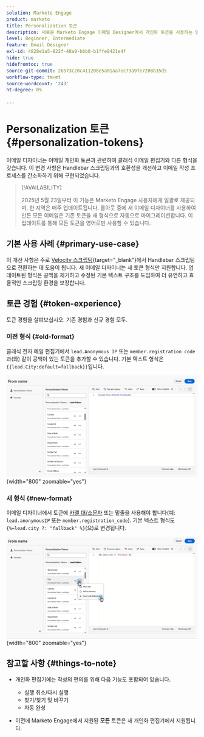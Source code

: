 ```yaml
---
solution: Marketo Engage
product: marketo
title: Personalization 토큰
description: 새로운 Marketo Engage 이메일 Designer에서 개인화 토큰을 사용하는 방법을 알아봅니다
level: Beginner, Intermediate
feature: Email Designer
exl-id: 4828e1a5-822f-48a9-bbb8-b1ffe8421e4f
hide: true
hidefromtoc: true
source-git-commit: 26573c20c411208e5a01aa7ec73a97e7208b35d5
workflow-type: tm+mt
source-wordcount: '243'
ht-degree: 0%

---
```


# Personalization 토큰 {#personalization-tokens}

이메일 디자이너는 이메일 개인화 토큰과 관련하여 클래식 이메일 편집기와 다른 형식을 갖습니다. 이 변경 사항은 Handlebar 스크립팅과의 호환성을 개선하고 이메일 작성 프로세스를 간소화하기 위해 구현되었습니다.

>[!AVAILABILITY]
>
>2025년 5월 23일부터 이 기능은 Marketo Engage 사용자에게 일괄로 제공되며, 한 지역은 매주 업데이트됩니다. 롤아웃 중에 새 이메일 디자이너를 사용하여 만든 모든 이메일은 기존 토큰을 새 형식으로 자동으로 마이그레이션합니다. 이 업데이트를 통해 모든 토큰을 영어로만 사용할 수 있습니다.

## 기본 사용 사례 {#primary-use-case}

이 개선 사항은 주로 [Velocity 스크립팅](https://experienceleague.adobe.com/en/docs/marketo-developer/marketo/email-scripting){target="_blank"}에서 Handlebar 스크립팅으로 전환하는 데 도움이 됩니다. 새 이메일 디자이너는 새 토큰 형식만 지원합니다. 업데이트된 형식은 공백을 제거하고 수정된 기본 텍스트 구조를 도입하여 더 유연하고 효율적인 스크립팅 환경을 보장합니다.

## 토큰 경험 {#token-experience}

토큰 경험을 살펴보십시오. 기존 경험과 신규 경험 모두.

### 이전 형식 {#old-format}

클래식 전자 메일 편집기에서 `lead.Anonymous IP` 또는 `member.registration code`과(와) 같이 공백이 있는 토큰을 추가할 수 있습니다. 기본 텍스트 형식은 `{{lead.City:default=fallback}}`입니다.

![](assets/personalization-tokens-1.png){width="800" zoomable="yes"}

### 새 형식 {#new-format}

이메일 디자이너에서 토큰에 [카멜 대/소문자](https://developer.mozilla.org/en-US/docs/Glossary/Camel_case) 또는 밑줄을 사용해야 합니다(예: `lead.anonymousIP` 또는 `member.registration_code`). 기본 텍스트 형식도 `{%=lead.city ?: "fallback" %}`(으)로 변경됩니다.

![](assets/personalization-tokens-2.png){width="800" zoomable="yes"}

## 참고할 사항 {#things-to-note}

* 개인화 편집기에는 작성의 편의를 위해 다음 기능도 포함되어 있습니다.

   * 실행 취소/다시 실행
   * 찾기/찾기 및 바꾸기
   * 자동 완성

* 이전에 Marketo Engage에서 지원된 **모든** 토큰은 새 개인화 편집기에서 지원됩니다.
